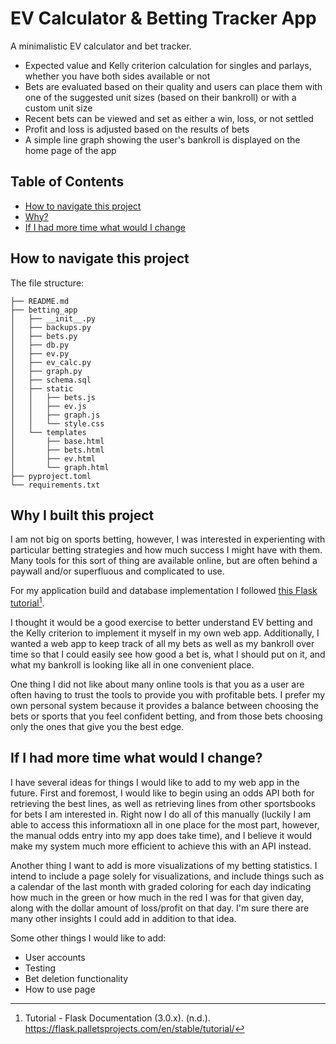 # EV Calculator & Betting Tracker App

A minimalistic EV calculator and bet tracker.

* Expected value and Kelly criterion calculation for singles and parlays, whether you have both sides available or not
* Bets are evaluated based on their quality and users can place them with one of the suggested unit sizes (based on their bankroll) or with a custom unit size
* Recent bets can be viewed and set as either a win, loss, or not settled
* Profit and loss is adjusted based on the results of bets
* A simple line graph showing the user's bankroll is displayed on the home page of the app

## Table of Contents
- [How to navigate this project](#how-to-navigate-this-project)
- [Why?](#why-i-built-this-project)
- [If I had more time what would I change](#if-i-had-more-time-what-would-i-change)

 ## How to navigate this project

The file structure:

```
├── README.md
├── betting_app
│   ├── __init__.py
│   ├── backups.py
│   ├── bets.py
│   ├── db.py
│   ├── ev.py
│   ├── ev_calc.py
│   ├── graph.py
│   ├── schema.sql
│   ├── static
│   │   ├── bets.js
│   │   ├── ev.js
│   │   ├── graph.js
│   │   └── style.css
│   └── templates
│       ├── base.html
│       ├── bets.html
│       ├── ev.html
│       └── graph.html
├── pyproject.toml
└── requirements.txt
```

## Why I built this project

I am not big on sports betting, however, I was interested in experienting with particular betting strategies and how much success I might have with them. Many tools for this sort of thing are available online, but are often behind a paywall and/or superfluous and complicated to use.

For my application build and database implementation I followed [this Flask tutorial](https://flask.palletsprojects.com/en/stable/tutorial/)[^1].

I thought it would be a good exercise to better understand EV betting and the Kelly criterion to implement it myself in my own web app. Additionally, I wanted a web app to keep track of all my bets as well as my bankroll over time so that I could easily see how good a bet is, what I should put on it, and what my bankroll is looking like all in one convenient place.

One thing I did not like about many online tools is that you as a user are often having to trust the tools to provide you with profitable bets. I prefer my own personal system because it provides a balance between choosing the bets or sports that you feel confident betting, and from those bets choosing only the ones that give you the best edge.

## If I had more time what would I change?

I have several ideas for things I would like to add to my web app in the future. First and foremost, I would like to begin using an odds API both for retrieving the best lines, as well as retrieving lines from other sportsbooks for bets I am interested in. Right now I do all of this manually (luckily I am able to access this informatioxn all in one place for the most part, however, the manual odds entry into my app does take time), and I believe it would make my system much more efficient to achieve this with an API instead.

Another thing I want to add is more visualizations of my betting statistics. I intend to include a page solely for visualizations, and include things such as a calendar of the last month with graded coloring for each day indicating how much in the green or how much in the red I was for that given day, along with the dollar amount of loss/profit on that day. I'm sure there are many other insights I could add in addition to that idea.

Some other things I would like to add:
* User accounts
* Testing
* Bet deletion functionality
* How to use page

[^1]: Tutorial - Flask Documentation (3.0.x). (n.d.). https://flask.palletsprojects.com/en/stable/tutorial/
